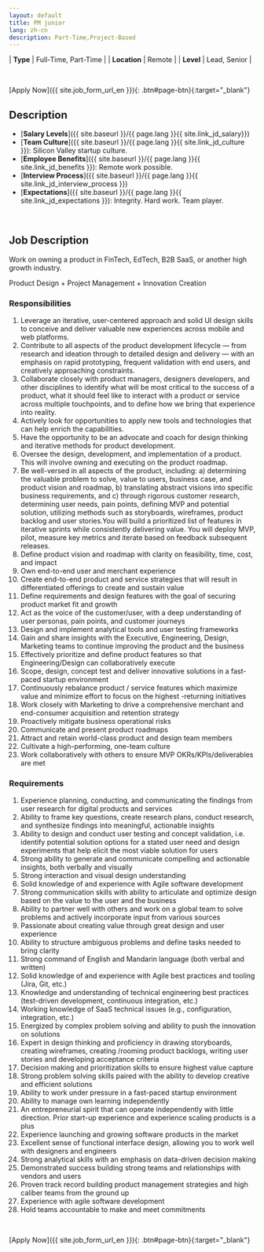 ```yaml
---
layout: default
title: PM junior
lang: zh-cn
description: Part-Time,Project-Based
---
```




| **Type** | Full-Time, Part-Time |
| **Location** | Remote |
| **Level** | Lead, Senior  |

<br>

[Apply Now]({{ site.job_form_url_en }}){: .btn#page-btn}{:target="_blank"}

## Description
- [**Salary Levels**]({{ site.baseurl }}/{{ page.lang }}{{ site.link_jd_salary}})
- [**Team Culture**]({{ site.baseurl }}/{{ page.lang }}{{ site.link_jd_culture }}): Silicon Valley startup culture.
- [**Employee Benefits**]({{ site.baseurl }}/{{ page.lang }}{{ site.link_jd_benefits }}): Remote work possible.
- [**Interview Process**]({{ site.baseurl }}/{{ page.lang }}{{ site.link_jd_interview_process }})
- [**Expectations**]({{ site.baseurl }}/{{ page.lang }}{{ site.link_jd_expectations }}): Integrity. Hard work. Team player.

<br>

## Job Description

Work on owning a product in FinTech, EdTech, B2B SaaS, or another high growth industry.

Product Design + Project Management + Innovation Creation

### Responsibilities
1. Leverage an iterative, user-centered approach and solid UI design skills to conceive and deliver valuable new experiences across mobile and web platforms.
2. Contribute to all aspects of the product development lifecycle — from research and ideation through to detailed design and delivery — with an emphasis on rapid prototyping, frequent validation with end users, and creatively approaching constraints.
3. Collaborate closely with product managers, designers developers, and other disciplines to identify what will be most critical to the success of a product, what it should feel like to interact with a product or service across multiple touchpoints, and to define how we bring that experience into reality.
4. Actively look for opportunities to apply new tools and technologies that can help enrich the capabilities.
5. Have the opportunity to be an advocate and coach for design thinking and iterative methods for product development.
6. Oversee the design, development, and implementation of a product. This will involve owning and executing on the product roadmap.
7. Be well-versed in all aspects of the product, including: a) determining the valuable problem to solve, value to users, business case, and product vision and roadmap, b) translating abstract visions into specific business requirements, and c) through rigorous customer research, determining user needs, pain points, defining MVP and potential solution, utilizing methods such as storyboards, wireframes, product backlog and user stories.You will build a prioritized list of features in iterative sprints while consistently delivering value. You will deploy MVP, pilot, measure key metrics and iterate based on feedback subsequent releases.
8. Define product vision and roadmap with clarity on feasibility, time, cost, and impact
9. Own end-to-end user and merchant experience
10. Create end-to-end product and service strategies that will result in differentiated offerings to create and sustain value
11. Define requirements and design features with the goal of securing product market fit and growth
12. Act as the voice of the customer/user, with a deep understanding of user personas, pain points, and customer journeys
13. Design and implement analytical tools and user testing frameworks
14. Gain and share insights with the Executive, Engineering, Design, Marketing teams to continue improving the product and the business
15. Effectively prioritize and define product features so that Engineering/Design can collaboratively execute
16. Scope, design, concept test and deliver innovative solutions in a fast-paced startup environment
17. Continuously rebalance product / service features which maximize value and minimize effort to focus on the highest -returning initiatives
18. Work closely with Marketing to drive a comprehensive merchant and end-consumer acquisition and retention strategy
19. Proactively mitigate business operational risks
20. Communicate and present product roadmaps
21. Attract and retain world-class product and design team members
22. Cultivate a high-performing, one-team culture
23. Work collaboratively with others to ensure MVP OKRs/KPIs/deliverables are met

### Requirements
1. Experience planning, conducting, and communicating the findings from user research for digital products and services
2. Ability to frame key questions, create research plans, conduct research, and synthesize findings into meaningful, actionable insights
3. Ability to design and conduct user testing and concept validation, i.e. identify potential solution options for a stated user need and design experiments that help elicit the most viable solution for users
4. Strong ability to generate and communicate compelling and actionable insights, both verbally and visually
5. Strong interaction and visual design understanding
6. Solid knowledge of and experience with Agile software development
7. Strong communication skills with ability to articulate and optimize design based on the value to the user and the business
8. Ability to partner well with others and work on a global team to solve problems and actively incorporate input from various sources
9. Passionate about creating value through great design and user experience
10. Ability to structure ambiguous problems and define tasks needed to bring clarity
11. Strong command of English and Mandarin language (both verbal and written)
12. Solid knowledge of and experience with Agile best practices and tooling (Jira, Git, etc.)
13. Knowledge and understanding of technical engineering best practices (test-driven development, continuous integration, etc.)
14. Working knowledge of SaaS technical issues (e.g., configuration, integration, etc.)
15. Energized by complex problem solving and ability to push the innovation on solutions
16. Expert in design thinking and proficiency in drawing storyboards, creating wireframes, creating /rooming product backlogs, writing user stories and developing acceptance criteria
17. Decision making and prioritization skills to ensure highest value capture
18. Strong problem solving skills paired with the ability to develop creative and efficient solutions
19. Ability to work under pressure in a fast-paced startup environment
20. Ability to manage own learning independently
21. An entrepreneurial spirit that can operate independently with little direction. Prior start-up experience and experience scaling products is a plus
22. Experience launching and growing software products in the market
23. Excellent sense of functional interface design, allowing you to work well with designers and engineers
24. Strong analytical skills with an emphasis on data-driven decision making
25. Demonstrated success building strong teams and relationships with vendors and users
26. Proven track record building product management strategies and high caliber teams from the ground up
27. Experience with agile software development
28. Hold teams accountable to make and meet commitments

<br>

[Apply Now]({{ site.job_form_url_en }}){: .btn#page-btn}{:target="_blank"}

<br>